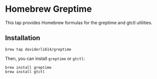 # Homebrew Greptime

This tap provides Homebrew formulas for the greptime and gtctl utilities.

## Installation

```console
brew tap daviderli614/greptime
```

Then, you can install `greptime` or `gtctl`:

```console
brew install greptime
brew install gtctl
```
